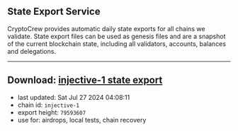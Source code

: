 ## State Export Service
CryptoCrew provides automatic daily state exports for all chains we validate. State export files can be used as genesis files and are a snapshot of the current blockchain state, including all validators, accounts, balances and delegations.

---
**Download: [injective-1 state export](https://dl-eu2.ccvalidators.com/SERVICE/injective/injective-1_export_79593607.json)**
---

- last updated: Sat Jul 27 2024 04:08:11
- chain id: `injective-1`
- export height: `79593607`
- use for: airdrops, local tests, chain recovery

